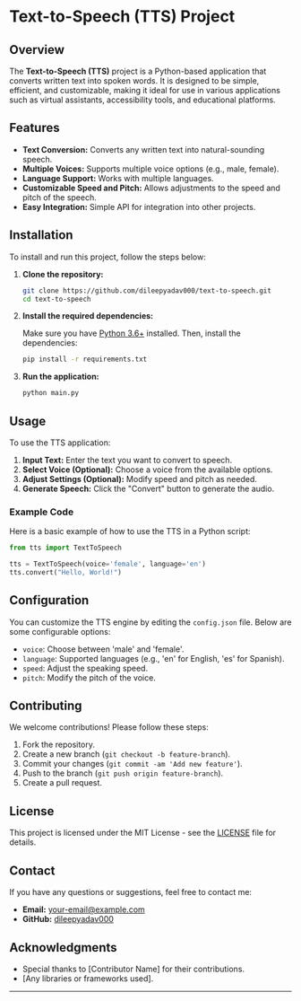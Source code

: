 

# Text-to-Speech (TTS) Project



## Overview

The **Text-to-Speech (TTS)** project is a Python-based application that converts written text into spoken words. It is designed to be simple, efficient, and customizable, making it ideal for use in various applications such as virtual assistants, accessibility tools, and educational platforms.

## Features

- **Text Conversion:** Converts any written text into natural-sounding speech.
- **Multiple Voices:** Supports multiple voice options (e.g., male, female).
- **Language Support:** Works with multiple languages.
- **Customizable Speed and Pitch:** Allows adjustments to the speed and pitch of the speech.
- **Easy Integration:** Simple API for integration into other projects.

## Installation

To install and run this project, follow the steps below:

1. **Clone the repository:**

    ```bash
    git clone https://github.com/dileepyadav000/text-to-speech.git
    cd text-to-speech
    ```

2. **Install the required dependencies:**

    Make sure you have [Python 3.6+](https://www.python.org/downloads/) installed. Then, install the dependencies:

    ```bash
    pip install -r requirements.txt
    ```

3. **Run the application:**

    ```bash
    python main.py
    ```

## Usage

To use the TTS application:

1. **Input Text:** Enter the text you want to convert to speech.
2. **Select Voice (Optional):** Choose a voice from the available options.
3. **Adjust Settings (Optional):** Modify speed and pitch as needed.
4. **Generate Speech:** Click the "Convert" button to generate the audio.

### Example Code

Here is a basic example of how to use the TTS in a Python script:

```python
from tts import TextToSpeech

tts = TextToSpeech(voice='female', language='en')
tts.convert("Hello, World!")
```

## Configuration

You can customize the TTS engine by editing the `config.json` file. Below are some configurable options:

- `voice`: Choose between 'male' and 'female'.
- `language`: Supported languages (e.g., 'en' for English, 'es' for Spanish).
- `speed`: Adjust the speaking speed.
- `pitch`: Modify the pitch of the voice.

## Contributing

We welcome contributions! Please follow these steps:

1. Fork the repository.
2. Create a new branch (`git checkout -b feature-branch`).
3. Commit your changes (`git commit -am 'Add new feature'`).
4. Push to the branch (`git push origin feature-branch`).
5. Create a pull request.

## License

This project is licensed under the MIT License - see the [LICENSE](LICENSE) file for details.

## Contact

If you have any questions or suggestions, feel free to contact me:

- **Email:** your-email@example.com
- **GitHub:** [dileepyadav000](https://github.com/dileepyadav000)

## Acknowledgments

- Special thanks to [Contributor Name] for their contributions.
- [Any libraries or frameworks used].

---

